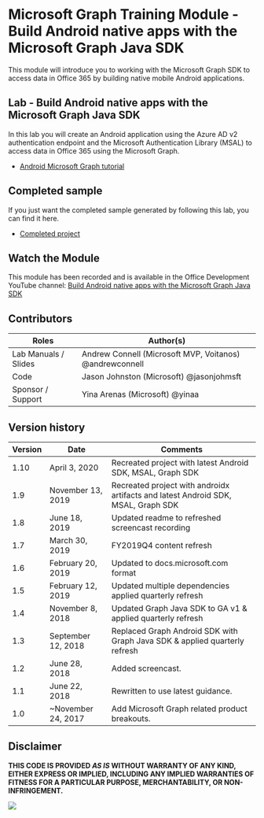 # Microsoft Graph Training Module - Build Android native apps with the Microsoft Graph Java SDK

This module will introduce you to working with the Microsoft Graph SDK to access data in Office 365 by building native mobile Android applications.

## Lab - Build Android native apps with the Microsoft Graph Java SDK

In this lab you will create an Android application using the Azure AD v2 authentication endpoint and the Microsoft Authentication Library (MSAL) to access data in Office 365 using the Microsoft Graph.

- [Android Microsoft Graph tutorial](https://docs.microsoft.com/graph/tutorials/android)

## Completed sample

If you just want the completed sample generated by following this lab, you can find it here.

- [Completed project](demo)

## Watch the Module

This module has been recorded and is available in the Office Development YouTube channel: [Build Android native apps with the Microsoft Graph Java SDK](https://youtu.be/BLmOmv4FSsQ)

## Contributors

| Roles                | Author(s)                                               |
| -------------------- | ------------------------------------------------------- |
| Lab Manuals / Slides | Andrew Connell (Microsoft MVP, Voitanos) @andrewconnell |
| Code                 | Jason Johnston (Microsoft) @jasonjohmsft                |
| Sponsor / Support    | Yina Arenas (Microsoft) @yinaa                          |

## Version history

| Version | Date               | Comments                                                                   |
| ------- | ------------------ | -------------------------------------------------------------------------- |
| 1.10    | April 3, 2020      | Recreated project with latest Android SDK, MSAL, Graph SDK                 |
| 1.9     | November 13, 2019  | Recreated project with androidx artifacts and latest Android SDK, MSAL, Graph SDK |
| 1.8     | June 18, 2019      | Updated readme to refreshed screencast recording                           |
| 1.7     | March 30, 2019     | FY2019Q4 content refresh                                                   |
| 1.6     | February 20, 2019  | Updated to docs.microsoft.com format                                       |
| 1.5     | February 12, 2019  | Updated multiple dependencies applied quarterly refresh                    |
| 1.4     | November 8, 2018   | Updated Graph Java SDK to GA v1 & applied quarterly refresh                |
| 1.3     | September 12, 2018 | Replaced Graph Android SDK with Graph Java SDK & applied quarterly refresh |
| 1.2     | June 28, 2018      | Added screencast.                                                          |
| 1.1     | June 22, 2018      | Rewritten to use latest guidance.                                          |
| 1.0     | ~November 24, 2017 | Add Microsoft Graph related product breakouts.                             |

## Disclaimer

**THIS CODE IS PROVIDED _AS IS_ WITHOUT WARRANTY OF ANY KIND, EITHER EXPRESS OR IMPLIED, INCLUDING ANY IMPLIED WARRANTIES OF FITNESS FOR A PARTICULAR PURPOSE, MERCHANTABILITY, OR NON-INFRINGEMENT.**

<!-- markdownlint-disable MD033 -->
<img src="https://telemetry.sharepointpnp.com/msgraph-training-android" />
